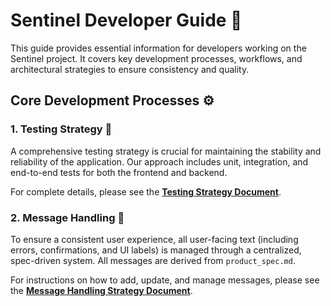# Sentinel Developer Guide 🚀

This guide provides essential information for developers working on the Sentinel project. It covers key development processes, workflows, and architectural strategies to ensure consistency and quality.

## Core Development Processes ⚙️

### 1. Testing Strategy 🧪

A comprehensive testing strategy is crucial for maintaining the stability and reliability of the application. Our approach includes unit, integration, and end-to-end tests for both the frontend and backend.

For complete details, please see the **[Testing Strategy Document](./testing_strategy.md)**.

### 2. Message Handling 💬

To ensure a consistent user experience, all user-facing text (including errors, confirmations, and UI labels) is managed through a centralized, spec-driven system. All messages are derived from `product_spec.md`.

For instructions on how to add, update, and manage messages, please see the **[Message Handling Strategy Document](./message_handling.md)**.
